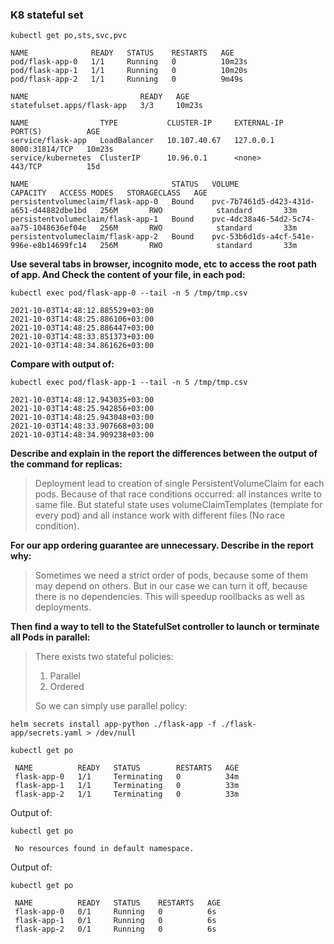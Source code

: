 ### **K8 stateful set**

```
kubectl get po,sts,svc,pvc
```

```
NAME              READY   STATUS    RESTARTS   AGE
pod/flask-app-0   1/1     Running   0          10m23s
pod/flask-app-1   1/1     Running   0          10m20s
pod/flask-app-2   1/1     Running   0          9m49s

NAME                         READY   AGE
statefulset.apps/flask-app   3/3     10m23s

NAME                TYPE           CLUSTER-IP     EXTERNAL-IP   PORT(S)          AGE
service/flask-app   LoadBalancer   10.107.40.67   127.0.0.1     8000:31814/TCP   10m23s
service/kubernetes  ClusterIP      10.96.0.1      <none>        443/TCP          15d

NAME                                STATUS   VOLUME                                     CAPACITY   ACCESS MODES   STORAGECLASS   AGE
persistentvolumeclaim/flask-app-0   Bound    pvc-7b7461d5-d423-431d-a651-d44882dbe1bd   256M       RWO            standard       33m
persistentvolumeclaim/flask-app-1   Bound    pvc-4dc38a46-54d2-5c74-aa75-1048636ef04e   256M       RWO            standard       33m
persistentvolumeclaim/flask-app-2   Bound    pvc-53b6d1ds-a4cf-541e-996e-e8b14699fc14   256M       RWO            standard       33m
```

**Use several tabs in browser, incognito mode, etc to access the root path of app. And Check the content of your file, in each pod:**

```
kubectl exec pod/flask-app-0 --tail -n 5 /tmp/tmp.csv 
```
```
2021-10-03T14:48:12.885529+03:00
2021-10-03T14:48:25.886106+03:00
2021-10-03T14:48:25.886447+03:00
2021-10-03T14:48:33.851373+03:00
2021-10-03T14:48:34.861626+03:00
```

**Compare with output of:**
```
kubectl exec pod/flask-app-1 --tail -n 5 /tmp/tmp.csv 
```

```
2021-10-03T14:48:12.943035+03:00
2021-10-03T14:48:25.942856+03:00
2021-10-03T14:48:25.943048+03:00
2021-10-03T14:48:33.907668+03:00
2021-10-03T14:48:34.909238+03:00
```

**Describe and explain in the report the differences between the output of the command for replicas:**

> Deployment lead to creation of single PersistentVolumeClaim for each pods. Because of that race conditions occurred: all instances write to same file. But stateful state uses  volumeClaimTemplates (template for every pod) and all instance work with different files (No race condition).

**For our app ordering guarantee are unnecessary. Describe in the report why:**

> Sometimes we need a strict order of pods, because some of them may depend on others. But in our case we can turn it off, because there is no dependencies. This will speedup roollbacks as well as deployments.

**Then find a way to tell to the StatefulSet controller to launch or terminate all Pods in parallel:**

> There exists two stateful policies:
> 1) Parallel 
> 2) Ordered
> 
> So we can simply use parallel policy:

```
helm secrets install app-python ./flask-app -f ./flask-app/secrets.yaml > /dev/null
```
```
kubectl get po
```

```
 NAME          READY   STATUS        RESTARTS   AGE
 flask-app-0   1/1     Terminating   0          34m
 flask-app-1   1/1     Terminating   0          33m
 flask-app-2   1/1     Terminating   0          33m
```

Output of:
```
kubectl get po
```

```
 No resources found in default namespace.
```

Output of:
```
kubectl get po
```

```
 NAME          READY   STATUS    RESTARTS   AGE
 flask-app-0   0/1     Running   0          6s
 flask-app-1   0/1     Running   0          6s
 flask-app-2   0/1     Running   0          6s
```